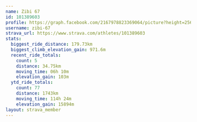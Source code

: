 ```yaml
---
name: Zibi 67
id: 101389603
profile: https://graph.facebook.com/2167978823369064/picture?height=256&width=256
username: zibi-67
strava_url: https://www.strava.com/athletes/101389603
stats:
  biggest_ride_distance: 179.73km
  biggest_climb_elevation_gain: 971.6m
  recent_ride_totals:
    count: 5
    distance: 34.75km
    moving_time: 06h 10m
    elevation_gain: 103m
  ytd_ride_totals:
    count: 77
    distance: 1743km
    moving_time: 114h 24m
    elevation_gain: 15894m
layout: strava_member
--- 
```

